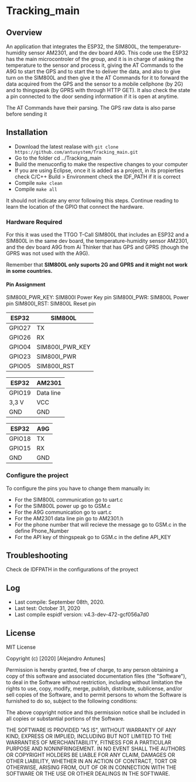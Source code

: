 # Tracking_main 


## Overview


An application that integrates the ESP32, the SIM800L, the temperature-humidity sensor AM2301, and the dev board A9G. This code use the ESP32 has the main microcontroler of the group, and it is in charge of asking the temperature to the sensor and process it, giving the AT Commands to the A9G to start the GPS and to start the to deliver the data, and also to give turn on the SIM800L and then give it the AT Commands for it to forward the data acquired from the GPS and the sensor to a mobile cellphone (by 2G) and to thingspeak (by GPRS with through HTTP GET). It also check the state a pin connected to the door sending information if it is open at anytime.

The AT Commands have their parsing. The GPS raw data is also parse before sending it


## Installation

* Download the latest realase with `git clone https://github.com/antusystem/Tracking_main.git`
* Go to the folder cd ../Tracking_main
* Build the menuconfig to make the respective changes to your computer
* If you are using Eclipse, once it is added as a project, in its propierties check C/C++ Build > Environment check the IDF_PATH if it is correct
* Compile `make clean`
* Compile `make all`

It should not indicate any error following this steps. Continue reading to learn the location of the GPIO that connect the hardware.

### Hardware Required

For this it was used the TTGO T-Call SIM800L that includes an ESP32 and a SIM800L in the same dev board, the temperature-humidity sensor AM2301, and the dev board A9G from Ai Thinker that has GPS and GPRS (though the GPRS was not used with the A9G).

Remember that **SIM800L only suports 2G and GPRS and it might not work in some countries.**

#### Pin Assignment

SIM800l_PWR_KEY: SIM800l Power Key pin
SIM800l_PWR: SIM800L Power pin
SIM800l_RST: SIM800L Reset pin

|       ESP32     |     SIM800L    |
| --------------- | -------------- |
|      GPIO27     |       TX       |
|      GPIO26     |       RX       |
|      GPIO04     |SIM800l_PWR_KEY |
|      GPIO23     |   SIM800l_PWR  |
|      GPIO05     |   SIM800l_RST  |

|       ESP32     |      AM2301    |
| --------------- | -------------- |
|      GPIO19     |    Data line   |
|       3,3 V     |       VCC      |
|        GND      |       GND      |

|       ESP32     |       A9G      |
| --------------- | -------------- |
|      GPIO18     |       TX       |
|      GPIO15     |       RX       |
|        GND      |       GND      |



### Configure the project

To configure the pins you have to change them manually in:

- For the SIM800L communication go to uart.c
- For the SIM800L power up go to GSM.c
- For the A9G communication go to uart.c
- For the AM2301 data line pin go to AM2301.h
- For the phone number that will recieve the message go to GSM.c in the define Phone_Number
- For the API key of thingspeak go to GSM.c in the define API_KEY


## Troubleshooting

Check de IDFPATH in the configurations of the proyect

## Log

* Last compile: September 08th, 2020.
* Last test: October 31, 2020
* Last compile espidf version: v4.3-dev-472-gcf056a7d0

## License
MIT License

Copyright (c) [2020] [Alejandro Antunes]

Permission is hereby granted, free of charge, to any person obtaining a copy of this software and associated documentation files (the "Software"), to deal in the Software without restriction, including without limitation the rights to use, copy, modify, merge, publish, distribute, sublicense, and/or sell copies of the Software, and to permit persons to whom the Software is furnished to do so, subject to the following conditions:

The above copyright notice and this permission notice shall be included in all copies or substantial portions of the Software.

THE SOFTWARE IS PROVIDED "AS IS", WITHOUT WARRANTY OF ANY KIND, EXPRESS OR IMPLIED, INCLUDING BUT NOT LIMITED TO THE WARRANTIES OF MERCHANTABILITY, FITNESS FOR A PARTICULAR PURPOSE AND NONINFRINGEMENT. IN NO EVENT SHALL THE AUTHORS OR COPYRIGHT HOLDERS BE LIABLE FOR ANY CLAIM, DAMAGES OR OTHER LIABILITY, WHETHER IN AN ACTION OF CONTRACT, TORT OR OTHERWISE, ARISING FROM, OUT OF OR IN CONNECTION WITH THE SOFTWARE OR THE USE OR OTHER DEALINGS IN THE SOFTWARE.

